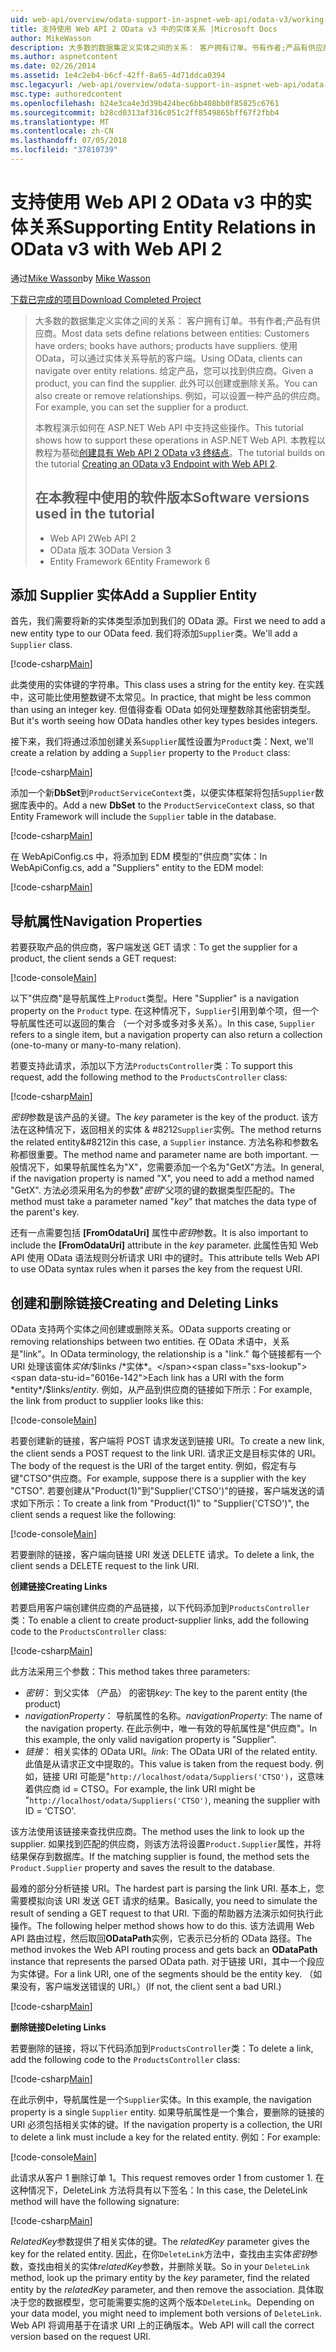 ```yaml
---
uid: web-api/overview/odata-support-in-aspnet-web-api/odata-v3/working-with-entity-relations
title: 支持使用 Web API 2 OData v3 中的实体关系 |Microsoft Docs
author: MikeWasson
description: 大多数的数据集定义实体之间的关系： 客户拥有订单。书有作者;产品有供应商。 使用 OData，可以通过导航的客户端...
ms.author: aspnetcontent
ms.date: 02/26/2014
ms.assetid: 1e4c2eb4-b6cf-42ff-8a65-4d71ddca0394
msc.legacyurl: /web-api/overview/odata-support-in-aspnet-web-api/odata-v3/working-with-entity-relations
msc.type: authoredcontent
ms.openlocfilehash: b24e3ca4e3d39b424bec6bb408bb0f85825c6761
ms.sourcegitcommit: b28cd0313af316c051c2ff8549865bff67f2fbb4
ms.translationtype: MT
ms.contentlocale: zh-CN
ms.lasthandoff: 07/05/2018
ms.locfileid: "37810739"
---
```

<a name="supporting-entity-relations-in-odata-v3-with-web-api-2"></a><span data-ttu-id="6016e-104">支持使用 Web API 2 OData v3 中的实体关系</span><span class="sxs-lookup"><span data-stu-id="6016e-104">Supporting Entity Relations in OData v3 with Web API 2</span></span>
====================
<span data-ttu-id="6016e-105">通过[Mike Wasson](https://github.com/MikeWasson)</span><span class="sxs-lookup"><span data-stu-id="6016e-105">by [Mike Wasson](https://github.com/MikeWasson)</span></span>

[<span data-ttu-id="6016e-106">下载已完成的项目</span><span class="sxs-lookup"><span data-stu-id="6016e-106">Download Completed Project</span></span>](http://code.msdn.microsoft.com/ASPNET-Web-API-OData-cecdb524)

> <span data-ttu-id="6016e-107">大多数的数据集定义实体之间的关系： 客户拥有订单。书有作者;产品有供应商。</span><span class="sxs-lookup"><span data-stu-id="6016e-107">Most data sets define relations between entities: Customers have orders; books have authors; products have suppliers.</span></span> <span data-ttu-id="6016e-108">使用 OData，可以通过实体关系导航的客户端。</span><span class="sxs-lookup"><span data-stu-id="6016e-108">Using OData, clients can navigate over entity relations.</span></span> <span data-ttu-id="6016e-109">给定产品，您可以找到供应商。</span><span class="sxs-lookup"><span data-stu-id="6016e-109">Given a product, you can find the supplier.</span></span> <span data-ttu-id="6016e-110">此外可以创建或删除关系。</span><span class="sxs-lookup"><span data-stu-id="6016e-110">You can also create or remove relationships.</span></span> <span data-ttu-id="6016e-111">例如，可以设置一种产品的供应商。</span><span class="sxs-lookup"><span data-stu-id="6016e-111">For example, you can set the supplier for a product.</span></span>
> 
> <span data-ttu-id="6016e-112">本教程演示如何在 ASP.NET Web API 中支持这些操作。</span><span class="sxs-lookup"><span data-stu-id="6016e-112">This tutorial shows how to support these operations in ASP.NET Web API.</span></span> <span data-ttu-id="6016e-113">本教程以教程为基础[创建具有 Web API 2 OData v3 终结点](creating-an-odata-endpoint.md)。</span><span class="sxs-lookup"><span data-stu-id="6016e-113">The tutorial builds on the tutorial [Creating an OData v3 Endpoint with Web API 2](creating-an-odata-endpoint.md).</span></span>
> 
> ## <a name="software-versions-used-in-the-tutorial"></a><span data-ttu-id="6016e-114">在本教程中使用的软件版本</span><span class="sxs-lookup"><span data-stu-id="6016e-114">Software versions used in the tutorial</span></span>
> 
> 
> - <span data-ttu-id="6016e-115">Web API 2</span><span class="sxs-lookup"><span data-stu-id="6016e-115">Web API 2</span></span>
> - <span data-ttu-id="6016e-116">OData 版本 3</span><span class="sxs-lookup"><span data-stu-id="6016e-116">OData Version 3</span></span>
> - <span data-ttu-id="6016e-117">Entity Framework 6</span><span class="sxs-lookup"><span data-stu-id="6016e-117">Entity Framework 6</span></span>


## <a name="add-a-supplier-entity"></a><span data-ttu-id="6016e-118">添加 Supplier 实体</span><span class="sxs-lookup"><span data-stu-id="6016e-118">Add a Supplier Entity</span></span>

<span data-ttu-id="6016e-119">首先，我们需要将新的实体类型添加到我们的 OData 源。</span><span class="sxs-lookup"><span data-stu-id="6016e-119">First we need to add a new entity type to our OData feed.</span></span> <span data-ttu-id="6016e-120">我们将添加`Supplier`类。</span><span class="sxs-lookup"><span data-stu-id="6016e-120">We'll add a `Supplier` class.</span></span>

[!code-csharp[Main](working-with-entity-relations/samples/sample1.cs)]

<span data-ttu-id="6016e-121">此类使用的实体键的字符串。</span><span class="sxs-lookup"><span data-stu-id="6016e-121">This class uses a string for the entity key.</span></span> <span data-ttu-id="6016e-122">在实践中，这可能比使用整数键不太常见。</span><span class="sxs-lookup"><span data-stu-id="6016e-122">In practice, that might be less common than using an integer key.</span></span> <span data-ttu-id="6016e-123">但值得查看 OData 如何处理整数除其他密钥类型。</span><span class="sxs-lookup"><span data-stu-id="6016e-123">But it's worth seeing how OData handles other key types besides integers.</span></span>

<span data-ttu-id="6016e-124">接下来，我们将通过添加创建关系`Supplier`属性设置为`Product`类：</span><span class="sxs-lookup"><span data-stu-id="6016e-124">Next, we'll create a relation by adding a `Supplier` property to the `Product` class:</span></span>

[!code-csharp[Main](working-with-entity-relations/samples/sample2.cs)]

<span data-ttu-id="6016e-125">添加一个新**DbSet**到`ProductServiceContext`类，以便实体框架将包括`Supplier`数据库表中的。</span><span class="sxs-lookup"><span data-stu-id="6016e-125">Add a new **DbSet** to the `ProductServiceContext` class, so that Entity Framework will include the `Supplier` table in the database.</span></span>

[!code-csharp[Main](working-with-entity-relations/samples/sample3.cs?highlight=9)]

<span data-ttu-id="6016e-126">在 WebApiConfig.cs 中，将添加到 EDM 模型的"供应商"实体：</span><span class="sxs-lookup"><span data-stu-id="6016e-126">In WebApiConfig.cs, add a "Suppliers" entity to the EDM model:</span></span>

[!code-csharp[Main](working-with-entity-relations/samples/sample4.cs?highlight=4)]

## <a name="navigation-properties"></a><span data-ttu-id="6016e-127">导航属性</span><span class="sxs-lookup"><span data-stu-id="6016e-127">Navigation Properties</span></span>

<span data-ttu-id="6016e-128">若要获取产品的供应商，客户端发送 GET 请求：</span><span class="sxs-lookup"><span data-stu-id="6016e-128">To get the supplier for a product, the client sends a GET request:</span></span>

[!code-console[Main](working-with-entity-relations/samples/sample5.cmd)]

<span data-ttu-id="6016e-129">以下"供应商"是导航属性上`Product`类型。</span><span class="sxs-lookup"><span data-stu-id="6016e-129">Here "Supplier" is a navigation property on the `Product` type.</span></span> <span data-ttu-id="6016e-130">在这种情况下，`Supplier`引用到单个项，但一个导航属性还可以返回的集合 （一个对多或多对多关系）。</span><span class="sxs-lookup"><span data-stu-id="6016e-130">In this case, `Supplier` refers to a single item, but a navigation property can also return a collection (one-to-many or many-to-many relation).</span></span>

<span data-ttu-id="6016e-131">若要支持此请求，添加以下方法`ProductsController`类：</span><span class="sxs-lookup"><span data-stu-id="6016e-131">To support this request, add the following method to the `ProductsController` class:</span></span>

[!code-csharp[Main](working-with-entity-relations/samples/sample6.cs)]

<span data-ttu-id="6016e-132">*密钥*参数是该产品的关键。</span><span class="sxs-lookup"><span data-stu-id="6016e-132">The *key* parameter is the key of the product.</span></span> <span data-ttu-id="6016e-133">该方法在这种情况下，返回相关的实体 & #8212`Supplier`实例。</span><span class="sxs-lookup"><span data-stu-id="6016e-133">The method returns the related entity&#8212in this case, a `Supplier` instance.</span></span> <span data-ttu-id="6016e-134">方法名称和参数名称都很重要。</span><span class="sxs-lookup"><span data-stu-id="6016e-134">The method name and parameter name are both important.</span></span> <span data-ttu-id="6016e-135">一般情况下，如果导航属性名为"X"，您需要添加一个名为"GetX"方法。</span><span class="sxs-lookup"><span data-stu-id="6016e-135">In general, if the navigation property is named "X", you need to add a method named "GetX".</span></span> <span data-ttu-id="6016e-136">方法必须采用名为的参数"*密钥*"父项的键的数据类型匹配的。</span><span class="sxs-lookup"><span data-stu-id="6016e-136">The method must take a parameter named "*key*" that matches the data type of the parent's key.</span></span>

<span data-ttu-id="6016e-137">还有一点需要包括 **[FromOdataUri]** 属性中*密钥*参数。</span><span class="sxs-lookup"><span data-stu-id="6016e-137">It is also important to include the **[FromOdataUri]** attribute in the *key* parameter.</span></span> <span data-ttu-id="6016e-138">此属性告知 Web API 使用 OData 语法规则分析请求 URI 中的键时。</span><span class="sxs-lookup"><span data-stu-id="6016e-138">This attribute tells Web API to use OData syntax rules when it parses the key from the request URI.</span></span>

## <a name="creating-and-deleting-links"></a><span data-ttu-id="6016e-139">创建和删除链接</span><span class="sxs-lookup"><span data-stu-id="6016e-139">Creating and Deleting Links</span></span>

<span data-ttu-id="6016e-140">OData 支持两个实体之间创建或删除关系。</span><span class="sxs-lookup"><span data-stu-id="6016e-140">OData supports creating or removing relationships between two entities.</span></span> <span data-ttu-id="6016e-141">在 OData 术语中，关系是"link"。</span><span class="sxs-lookup"><span data-stu-id="6016e-141">In OData terminology, the relationship is a "link."</span></span> <span data-ttu-id="6016e-142">每个链接都有一个 URI 处理该窗体*实体*/$links /*实体*。</span><span class="sxs-lookup"><span data-stu-id="6016e-142">Each link has a URI with the form *entity*/$links/*entity*.</span></span> <span data-ttu-id="6016e-143">例如，从产品到供应商的链接如下所示：</span><span class="sxs-lookup"><span data-stu-id="6016e-143">For example, the link from product to supplier looks like this:</span></span>

[!code-console[Main](working-with-entity-relations/samples/sample7.cmd)]

<span data-ttu-id="6016e-144">若要创建新的链接，客户端将 POST 请求发送到链接 URI。</span><span class="sxs-lookup"><span data-stu-id="6016e-144">To create a new link, the client sends a POST request to the link URI.</span></span> <span data-ttu-id="6016e-145">请求正文是目标实体的 URI。</span><span class="sxs-lookup"><span data-stu-id="6016e-145">The body of the request is the URI of the target entity.</span></span> <span data-ttu-id="6016e-146">例如，假定有与键"CTSO"供应商。</span><span class="sxs-lookup"><span data-stu-id="6016e-146">For example, suppose there is a supplier with the key "CTSO".</span></span> <span data-ttu-id="6016e-147">若要创建从"Product(1)"到"Supplier('CTSO')"的链接，客户端发送的请求如下所示：</span><span class="sxs-lookup"><span data-stu-id="6016e-147">To create a link from "Product(1)" to "Supplier('CTSO')", the client sends a request like the following:</span></span>

[!code-console[Main](working-with-entity-relations/samples/sample8.cmd)]

<span data-ttu-id="6016e-148">若要删除的链接，客户端向链接 URI 发送 DELETE 请求。</span><span class="sxs-lookup"><span data-stu-id="6016e-148">To delete a link, the client sends a DELETE request to the link URI.</span></span>

<span data-ttu-id="6016e-149">**创建链接**</span><span class="sxs-lookup"><span data-stu-id="6016e-149">**Creating Links**</span></span>

<span data-ttu-id="6016e-150">若要启用客户端创建供应商的产品链接，以下代码添加到`ProductsController`类：</span><span class="sxs-lookup"><span data-stu-id="6016e-150">To enable a client to create product-supplier links, add the following code to the `ProductsController` class:</span></span>

[!code-csharp[Main](working-with-entity-relations/samples/sample9.cs)]

<span data-ttu-id="6016e-151">此方法采用三个参数：</span><span class="sxs-lookup"><span data-stu-id="6016e-151">This method takes three parameters:</span></span>

- <span data-ttu-id="6016e-152">*密钥*： 到父实体 （产品） 的密钥</span><span class="sxs-lookup"><span data-stu-id="6016e-152">*key*: The key to the parent entity (the product)</span></span>
- <span data-ttu-id="6016e-153">*navigationProperty*： 导航属性的名称。</span><span class="sxs-lookup"><span data-stu-id="6016e-153">*navigationProperty*: The name of the navigation property.</span></span> <span data-ttu-id="6016e-154">在此示例中，唯一有效的导航属性是"供应商"。</span><span class="sxs-lookup"><span data-stu-id="6016e-154">In this example, the only valid navigation property is "Supplier".</span></span>
- <span data-ttu-id="6016e-155">*链接*： 相关实体的 OData URI。</span><span class="sxs-lookup"><span data-stu-id="6016e-155">*link*: The OData URI of the related entity.</span></span> <span data-ttu-id="6016e-156">此值是从请求正文中提取的。</span><span class="sxs-lookup"><span data-stu-id="6016e-156">This value is taken from the request body.</span></span> <span data-ttu-id="6016e-157">例如，链接 URI 可能是"`http://localhost/odata/Suppliers('CTSO')`，这意味着供应商 id = CTSO。</span><span class="sxs-lookup"><span data-stu-id="6016e-157">For example, the link URI might be "`http://localhost/odata/Suppliers('CTSO')`, meaning the supplier with ID = ‘CTSO'.</span></span>

<span data-ttu-id="6016e-158">该方法使用该链接来查找供应商。</span><span class="sxs-lookup"><span data-stu-id="6016e-158">The method uses the link to look up the supplier.</span></span> <span data-ttu-id="6016e-159">如果找到匹配的供应商，则该方法将设置`Product.Supplier`属性，并将结果保存到数据库。</span><span class="sxs-lookup"><span data-stu-id="6016e-159">If the matching supplier is found, the method sets the `Product.Supplier` property and saves the result to the database.</span></span>

<span data-ttu-id="6016e-160">最难的部分分析链接 URI。</span><span class="sxs-lookup"><span data-stu-id="6016e-160">The hardest part is parsing the link URI.</span></span> <span data-ttu-id="6016e-161">基本上，您需要模拟向该 URI 发送 GET 请求的结果。</span><span class="sxs-lookup"><span data-stu-id="6016e-161">Basically, you need to simulate the result of sending a GET request to that URI.</span></span> <span data-ttu-id="6016e-162">下面的帮助器方法演示如何执行此操作。</span><span class="sxs-lookup"><span data-stu-id="6016e-162">The following helper method shows how to do this.</span></span> <span data-ttu-id="6016e-163">该方法调用 Web API 路由过程，然后取回**ODataPath**实例，它表示已分析的 OData 路径。</span><span class="sxs-lookup"><span data-stu-id="6016e-163">The method invokes the Web API routing process and gets back an **ODataPath** instance that represents the parsed OData path.</span></span> <span data-ttu-id="6016e-164">对于链接 URI，其中一个段应为实体键。</span><span class="sxs-lookup"><span data-stu-id="6016e-164">For a link URI, one of the segments should be the entity key.</span></span> <span data-ttu-id="6016e-165">（如果没有，客户端发送错误的 URI。）</span><span class="sxs-lookup"><span data-stu-id="6016e-165">(If not, the client sent a bad URI.)</span></span>

[!code-csharp[Main](working-with-entity-relations/samples/sample10.cs)]

<span data-ttu-id="6016e-166">**删除链接**</span><span class="sxs-lookup"><span data-stu-id="6016e-166">**Deleting Links**</span></span>

<span data-ttu-id="6016e-167">若要删除的链接，将以下代码添加到`ProductsController`类：</span><span class="sxs-lookup"><span data-stu-id="6016e-167">To delete a link, add the following code to the `ProductsController` class:</span></span>

[!code-csharp[Main](working-with-entity-relations/samples/sample11.cs)]

<span data-ttu-id="6016e-168">在此示例中，导航属性是一个`Supplier`实体。</span><span class="sxs-lookup"><span data-stu-id="6016e-168">In this example, the navigation property is a single `Supplier` entity.</span></span> <span data-ttu-id="6016e-169">如果导航属性是一个集合，要删除的链接的 URI 必须包括相关实体的键。</span><span class="sxs-lookup"><span data-stu-id="6016e-169">If the navigation property is a collection, the URI to delete a link must include a key for the related entity.</span></span> <span data-ttu-id="6016e-170">例如：</span><span class="sxs-lookup"><span data-stu-id="6016e-170">For example:</span></span>

[!code-console[Main](working-with-entity-relations/samples/sample12.cmd)]

<span data-ttu-id="6016e-171">此请求从客户 1 删除订单 1。</span><span class="sxs-lookup"><span data-stu-id="6016e-171">This request removes order 1 from customer 1.</span></span> <span data-ttu-id="6016e-172">在这种情况下，DeleteLink 方法将具有以下签名：</span><span class="sxs-lookup"><span data-stu-id="6016e-172">In this case, the DeleteLink method will have the following signature:</span></span>

[!code-csharp[Main](working-with-entity-relations/samples/sample13.cs)]

<span data-ttu-id="6016e-173">*RelatedKey*参数提供了相关实体的键。</span><span class="sxs-lookup"><span data-stu-id="6016e-173">The *relatedKey* parameter gives the key for the related entity.</span></span> <span data-ttu-id="6016e-174">因此，在你`DeleteLink`方法中，查找由主实体*密钥*参数，查找由相关的实体*relatedKey*参数，并删除关联。</span><span class="sxs-lookup"><span data-stu-id="6016e-174">So in your `DeleteLink` method, look up the primary entity by the *key* parameter, find the related entity by the *relatedKey* parameter, and then remove the association.</span></span> <span data-ttu-id="6016e-175">具体取决于您的数据模型，您可能需要实施的这两个版本`DeleteLink`。</span><span class="sxs-lookup"><span data-stu-id="6016e-175">Depending on your data model, you might need to implement both versions of `DeleteLink`.</span></span> <span data-ttu-id="6016e-176">Web API 将调用基于在请求 URI 上的正确版本。</span><span class="sxs-lookup"><span data-stu-id="6016e-176">Web API will call the correct version based on the request URI.</span></span>
